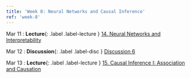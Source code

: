 ```yaml
---
title: 'Week 8: Neural Networks and Causal Inference'
ref: 'week-8'
---
```


Mar 11
: **Lecture**{: .label .label-lecture } [14. Neural Networks and Interpretability](lecture/lec14)

Mar 12
: **Discussion**{: .label .label-disc } [Discussion 6](https://drive.google.com/file/d/12dh7ARMDeThx07ZPoK5XWMPbUEXyJ2II/view?usp=sharing)

Mar 13
: **Lecture**{: .label .label-lecture } [15. Causal Inference I: Association and Causation](lecture/lec15)
